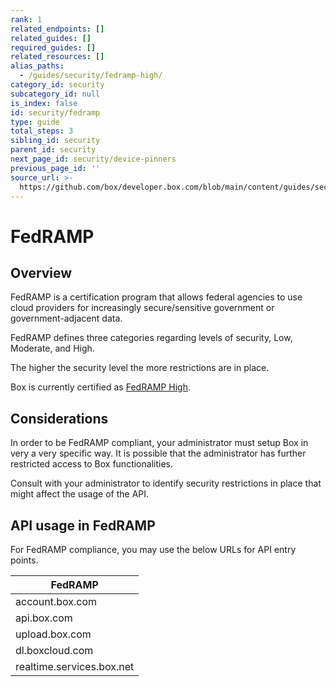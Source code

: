```yaml
---
rank: 1
related_endpoints: []
related_guides: []
required_guides: []
related_resources: []
alias_paths:
  - /guides/security/fedramp-high/
category_id: security
subcategory_id: null
is_index: false
id: security/fedramp
type: guide
total_steps: 3
sibling_id: security
parent_id: security
next_page_id: security/device-pinners
previous_page_id: ''
source_url: >-
  https://github.com/box/developer.box.com/blob/main/content/guides/security/fedramp.md
---
```

# FedRAMP

## Overview

FedRAMP is a certification program that allows federal agencies to use cloud
providers for increasingly secure/sensitive government or government-adjacent
data.

FedRAMP defines three categories regarding levels of security, Low, Moderate,
and High.

The higher the security level the more restrictions are in place.

Box is currently certified as [FedRAMP High][FedRAMPCert].

## Considerations

In order to be FedRAMP compliant, your administrator must setup Box in
very a very specific way. It is possible that the administrator has further
restricted access to Box functionalities.

Consult with your administrator to identify security restrictions in place that
might affect the usage of the API.

## API usage in FedRAMP

For FedRAMP compliance, you may use the below URLs for API entry points.

|FedRAMP |
|-----------------|
|account.box.com  |
|api.box.com      |
|upload.box.com   |
|dl.boxcloud.com  |
|realtime.services.box.net|

<!-- ## API Restrictions  The following API entry points are not yet available for usage under FedRAMP High configuration. -->

<!-- |API Entry point | |----------------| |/sign_requests| |/sign_requests/{sign_request_id}| |/sign_requests/{sign_request_id}/cancel| |/sign_requests/{sign_request_id}/resend| -->

<!-- ## Code Samples  Code samples allow you to bring in SDK, CLI, and cURL code samples. The ID needs to be an endpoint ID.  <Samples id='get_files_id' >

</Samples>

Make sure to close the HTML tag, either directly or like this.

<Samples id='get_files_id'>

</Samples>

## Messages

Messages are used to mark a text visually as being notable, a warning, or a sign
of danger.

<Message type='notice'>

A simple note

</Message>

<Message type='warning'>

A warning note

</Message>

<Message type='danger'>

A danger note

</Message>

Messages support a small size, and the content can include more Markdown text.

<Message size='small'>

# A title

A danger note with a markdown title and body.

</Message>

## Tabs

Not all code samples exist in the SDKs/CLI. You can add new code samples
for each language as follows.

<Tabs>

<Tab title='Node'>

```js
console.log('!')
```

</Tab>

<Tab title='.NET'>

```csharp
// some .NET code
```

</Tab>

</Tabs>

## Links

We recommend using referenced links.

This would [look like this][1].

At the end of the document, define the link.

[1]: https://box.com

We provide ways to link to guides, endpoints,
and resources without hard-coding the locale.

[Get a file by ID][endpoint://get-files-id]

[File resource][resource://file]

-->

[FedRAMPCert]: https://marketplace.fedramp.gov/products/F1212191840A